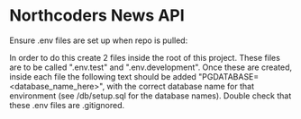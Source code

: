 # Northcoders News API

Ensure .env files are set up when repo is pulled:

In order to do this create 2 files inside the root of this project. These files are to be called ".env.test" and ".env.development". Once these are created, inside each file the following text should be added  "PGDATABASE=<database_name_here>", with the correct database name for that environment (see /db/setup.sql for the database names). Double check that these .env files are .gitignored.
